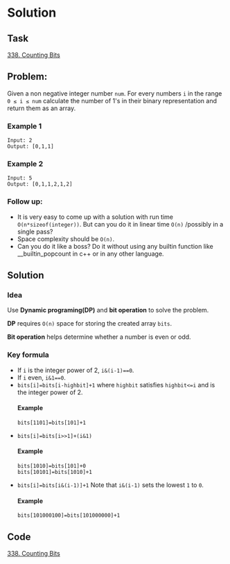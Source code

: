 # Solution

## Task

[338. Counting Bits](https://leetcode-cn.com/problems/counting-bits/)


## Problem:

Given a non negative integer number ``num``. For every numbers ``i`` in the range ``0 ≤ i ≤ num`` calculate the number of 1's in their binary representation and return them as an array.

### Example 1

```
Input: 2
Output: [0,1,1]
```

### Example 2

```
Input: 5
Output: [0,1,1,2,1,2]
```
### Follow up:

* It is very easy to come up with a solution with run time ``O(n*sizeof(integer))``. But can you do it in linear time ``O(n)`` /possibly in a single pass?
* Space complexity should be ``O(n)``.
* Can you do it like a boss? Do it without using any builtin function like __builtin_popcount in c++ or in any other language.

## Solution

### Idea
Use **Dynamic programing(DP)** and **bit operation** to solve the problem.

**DP** requires ``O(n)`` space for storing the created array ``bits``.

**Bit operation** helps determine whether a number is even or odd.

### Key formula

* If ``i`` is the integer power of 2, ``i&(i-1)==0``.
* If ``i`` even, ``i&1==0``.
* ``bits[i]=bits[i-highbit]+1`` where ``highbit`` satisfies ``highbit<=i`` and is the integer power of 2.
  #### Example
  ```
  bits[1101]=bits[101]+1
  ```
* ``bits[i]=bits[i>>1]+(i&1)``
  #### Example
  ```
  bits[1010]=bits[101]+0
  bits[10101]=bits[1010]+1
  ```
* ``bits[i]=bits[i&(i-1)]+1`` Note that ``i&(i-1)`` sets the lowest ``1`` to ``0``.
  #### Example
  ```
  bits[101000100]=bits[101000000]+1
  ```
## Code
[338. Counting Bits](https://github.com/0oTedo0/Leetcode-Exercises/blob/main/Daily%20Exercises/Mar%202021/2021-03-03/338.%20Counting%20Bits.py)
